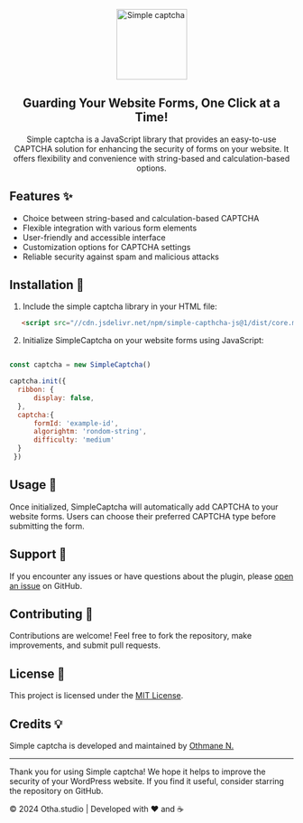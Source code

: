 <p align="center">
  <a href="https://otha.works/simple-captcha">
    <img src="https://i.ibb.co/S3zTMLM/simple-captcha-js.png" alt="Simple captcha" width="125px">
  </a>
</p>
<h2 align="center">Guarding Your Website Forms, One Click at a Time!</h2>

<p align="center">
Simple captcha is a JavaScript library that provides an easy-to-use CAPTCHA solution for enhancing the security of forms on your website. It offers flexibility and convenience with string-based and calculation-based options.
</p>

## Features ✨

- Choice between string-based and calculation-based CAPTCHA
- Flexible integration with various form elements
- User-friendly and accessible interface
- Customization options for CAPTCHA settings
- Reliable security against spam and malicious attacks

## Installation 🚀

1. Include the simple captcha library in your HTML file:

```html
   <script src="//cdn.jsdelivr.net/npm/simple-capthcha-js@1/dist/core.min.js"> </script>
```

2. Initialize SimpleCaptcha on your website forms using JavaScript:

```javascript

const captcha = new SimpleCaptcha()

captcha.init({
  ribbon: {
      display: false,
  },
  captcha:{
      formId: 'example-id',
      algorightm: 'rondom-string',
      difficulty: 'medium'
  }
 })

```

## Usage 🤖
Once initialized, SimpleCaptcha will automatically add CAPTCHA to your website forms. Users can choose their preferred CAPTCHA type before submitting the form.
## Support 🙌

If you encounter any issues or have questions about the plugin, please [open an issue](https://github.com/iietmoon/simple-captcha-js/issues) on GitHub.

## Contributing 🌟

Contributions are welcome! Feel free to fork the repository, make improvements, and submit pull requests.

## License 📝

This project is licensed under the [MIT License](LICENSE).

## Credits 💡

Simple captcha is developed and maintained by [Othmane N.](https://github.com/iietmoon)

---

Thank you for using Simple captcha! We hope it helps to improve the security of your WordPress website. If you find it useful, consider starring the repository on GitHub.

© 2024 Otha.studio | Developed with ❤️ and ☕